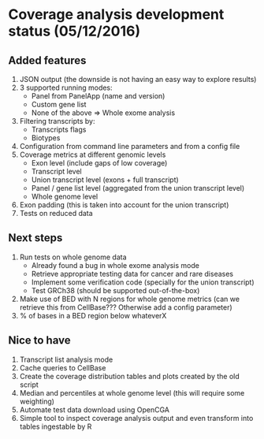 # Coverage analysis development status (05/12/2016)

## Added features

1. JSON output (the downside is not having an easy way to explore results)
2. 3 supported running modes:
	* Panel from PanelApp (name and version)
	* Custom gene list
	* None of the above => Whole exome analysis
3. Filtering transcripts by:
	* Transcripts flags
	* Biotypes
2. Configuration from command line parameters and from a config file
4. Coverage metrics at different genomic levels
	* Exon level (include gaps of low coverage)
	* Transcript level
	* Union transcript level (exons + full transcript)
	* Panel / gene list level (aggregated from the union transcript level)
	* Whole genome level
5. Exon padding (this is taken into account for the union transcript)
6. Tests on reduced data


## Next steps

1. Run tests on whole genome data
	* Already found a bug in whole exome analysis mode
	* Retrieve appropriate testing data for cancer and rare diseases
	* Implement some verification code (specially for the union transcript)
	* Test GRCh38 (should be supported out-of-the-box)
2. Make use of BED with N regions for whole genome metrics (can we retrieve this from CellBase??? Otherwise add a config parameter)
4. % of bases in a BED region below whateverX

## Nice to have

1. Transcript list analysis mode
2. Cache queries to CellBase
3. Create the coverage distribution tables and plots created by the old script
4. Median and percentiles at whole genome level (this will require some weighting)
5. Automate test data download using OpenCGA
6. Simple tool to inspect coverage analysis output and even transform into tables ingestable by R